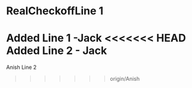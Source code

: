 # RealCheckoffLine 1
Added Line 1 -Jack
<<<<<<< HEAD
Added Line 2 - Jack
=======
Anish Line 2
>>>>>>> origin/Anish
